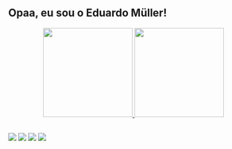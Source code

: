 ## Opaa, eu sou o Eduardo Müller!
<div align="center">
  <a href="https://github.com/eduardowsmuller">
  <img height="180em" src="https://github-readme-stats.vercel.app/api?username=eduardowsmuller&show_icons=true&theme=dark&include_all_commits=true&count_private=true"/>
  <img height="180em" src="https://github-readme-stats.vercel.app/api/top-langs/?username=eduardowsmuller&layout=compact&langs_count=7&theme=dark"/>
</div>

  ##
 
<div> 
  <a href="https://instagram.com/muller.eduardo52" target="_blank"><img src="https://img.shields.io/badge/-Instagram-%23E4405F?style=for-the-badge&logo=instagram&logoColor=white" target="_blank"></a>
 	<a href="https://www.twitch.tv/relogsz" target="_blank"><img src="https://img.shields.io/badge/Twitch-9146FF?style=for-the-badge&logo=twitch&logoColor=white" target="_blank"></a>
  <a href = "mailto:eduardowsmuller@gmail.com"><img src="https://img.shields.io/badge/-Gmail-%23333?style=for-the-badge&logo=gmail&logoColor=white" target="_blank"></a>
  <a href="https://www.linkedin.com/in/eduardo-wichiniesky-da-silveira-muller-8ba552203" target="_blank"><img src="https://img.shields.io/badge/-LinkedIn-%230077B5?style=for-the-badge&logo=linkedin&logoColor=white" target="_blank"></a> 
 
</div>
